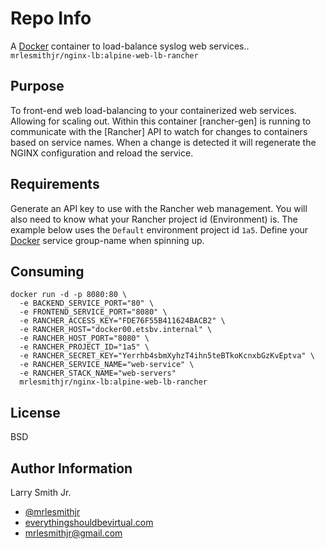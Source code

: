 Repo Info
=========
A [Docker] container to load-balance syslog web services..
`mrlesmithjr/nginx-lb:alpine-web-lb-rancher`

Purpose
-------
To front-end web load-balancing to your containerized web services. Allowing
for scaling out. Within this container [rancher-gen] is running to communicate
with the [Rancher] API to watch for changes to containers based on service names.
When a change is detected it will regenerate the NGINX configuration and reload
the service.

Requirements
------------
Generate an API key to use with the Rancher web management. You will also need
to know what your Rancher project id (Environment) is. The example below uses
the `Default` environment project id `1a5`.
Define your [Docker] service group-name when spinning up.

Consuming
---------
```
docker run -d -p 8080:80 \
  -e BACKEND_SERVICE_PORT="80" \
  -e FRONTEND_SERVICE_PORT="8080" \
  -e RANCHER_ACCESS_KEY="FDE76F55B411624BACB2" \
  -e RANCHER_HOST="docker00.etsbv.internal" \
  -e RANCHER_HOST_PORT="8080" \
  -e RANCHER_PROJECT_ID="1a5" \
  -e RANCHER_SECRET_KEY="Yerrhb4sbmXyhzT4ihn5teBTkoKcnxbGzKvEptva" \
  -e RANCHER_SERVICE_NAME="web-service" \
  -e RANCHER_STACK_NAME="web-servers"
  mrlesmithjr/nginx-lb:alpine-web-lb-rancher
```

License
-------

BSD

Author Information
------------------

Larry Smith Jr.
- [@mrlesmithjr]
- [everythingshouldbevirtual.com]
- [mrlesmithjr@gmail.com]

[Ansible]: <https://www.ansible.com/>
[Docker]: <https://www.docker.com>
[@mrlesmithjr]: <https://twitter.com/mrlesmithjr>
[everythingshouldbevirtual.com]: <http://everythingshouldbevirtual.com>
[mrlesmithjr@gmail.com]: <mailto:mrlesmithjr@gmail.com>
